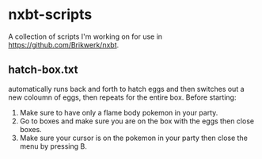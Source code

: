 # nxbt-scripts
A collection of scripts I'm working on for use in https://github.com/Brikwerk/nxbt. 

## hatch-box.txt
automatically runs back and forth to hatch eggs and then switches out a new coloumn of eggs, then repeats for the entire box. 
Before starting:
 1. Make sure to have only a flame body pokemon in your party.  
 2. Go to boxes and make sure you are on the box with the eggs then close boxes.
 3. Make sure your cursor is on the pokemon in your party then close the menu by pressing B.
